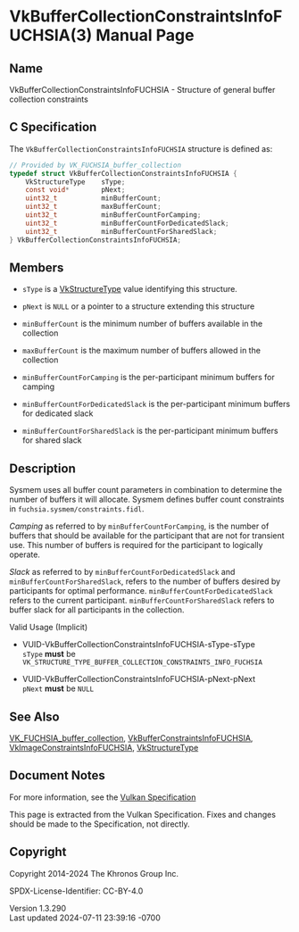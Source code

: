 # VkBufferCollectionConstraintsInfoFUCHSIA(3) Manual Page

## Name

VkBufferCollectionConstraintsInfoFUCHSIA - Structure of general buffer
collection constraints



## <a href="#_c_specification" class="anchor"></a>C Specification

The `VkBufferCollectionConstraintsInfoFUCHSIA` structure is defined as:

``` c
// Provided by VK_FUCHSIA_buffer_collection
typedef struct VkBufferCollectionConstraintsInfoFUCHSIA {
    VkStructureType    sType;
    const void*        pNext;
    uint32_t           minBufferCount;
    uint32_t           maxBufferCount;
    uint32_t           minBufferCountForCamping;
    uint32_t           minBufferCountForDedicatedSlack;
    uint32_t           minBufferCountForSharedSlack;
} VkBufferCollectionConstraintsInfoFUCHSIA;
```

## <a href="#_members" class="anchor"></a>Members

- `sType` is a [VkStructureType](https://registry.khronos.org/vulkan/specs/1.3-extensions/man/html/VkStructureType.html) value identifying
  this structure.

- `pNext` is `NULL` or a pointer to a structure extending this structure

- `minBufferCount` is the minimum number of buffers available in the
  collection

- `maxBufferCount` is the maximum number of buffers allowed in the
  collection

- `minBufferCountForCamping` is the per-participant minimum buffers for
  camping

- `minBufferCountForDedicatedSlack` is the per-participant minimum
  buffers for dedicated slack

- `minBufferCountForSharedSlack` is the per-participant minimum buffers
  for shared slack

## <a href="#_description" class="anchor"></a>Description

Sysmem uses all buffer count parameters in combination to determine the
number of buffers it will allocate. Sysmem defines buffer count
constraints in `fuchsia.sysmem/constraints.fidl`.

*Camping* as referred to by `minBufferCountForCamping`, is the number of
buffers that should be available for the participant that are not for
transient use. This number of buffers is required for the participant to
logically operate.

*Slack* as referred to by `minBufferCountForDedicatedSlack` and
`minBufferCountForSharedSlack`, refers to the number of buffers desired
by participants for optimal performance.
`minBufferCountForDedicatedSlack` refers to the current participant.
`minBufferCountForSharedSlack` refers to buffer slack for all
participants in the collection.

Valid Usage (Implicit)

- <a href="#VUID-VkBufferCollectionConstraintsInfoFUCHSIA-sType-sType"
  id="VUID-VkBufferCollectionConstraintsInfoFUCHSIA-sType-sType"></a>
  VUID-VkBufferCollectionConstraintsInfoFUCHSIA-sType-sType  
  `sType` **must** be
  `VK_STRUCTURE_TYPE_BUFFER_COLLECTION_CONSTRAINTS_INFO_FUCHSIA`

- <a href="#VUID-VkBufferCollectionConstraintsInfoFUCHSIA-pNext-pNext"
  id="VUID-VkBufferCollectionConstraintsInfoFUCHSIA-pNext-pNext"></a>
  VUID-VkBufferCollectionConstraintsInfoFUCHSIA-pNext-pNext  
  `pNext` **must** be `NULL`

## <a href="#_see_also" class="anchor"></a>See Also

[VK_FUCHSIA_buffer_collection](https://registry.khronos.org/vulkan/specs/1.3-extensions/man/html/VK_FUCHSIA_buffer_collection.html),
[VkBufferConstraintsInfoFUCHSIA](https://registry.khronos.org/vulkan/specs/1.3-extensions/man/html/VkBufferConstraintsInfoFUCHSIA.html),
[VkImageConstraintsInfoFUCHSIA](https://registry.khronos.org/vulkan/specs/1.3-extensions/man/html/VkImageConstraintsInfoFUCHSIA.html),
[VkStructureType](https://registry.khronos.org/vulkan/specs/1.3-extensions/man/html/VkStructureType.html)

## <a href="#_document_notes" class="anchor"></a>Document Notes

For more information, see the <a
href="https://registry.khronos.org/vulkan/specs/1.3-extensions/html/vkspec.html#VkBufferCollectionConstraintsInfoFUCHSIA"
target="_blank" rel="noopener">Vulkan Specification</a>

This page is extracted from the Vulkan Specification. Fixes and changes
should be made to the Specification, not directly.

## <a href="#_copyright" class="anchor"></a>Copyright

Copyright 2014-2024 The Khronos Group Inc.

SPDX-License-Identifier: CC-BY-4.0

Version 1.3.290  
Last updated 2024-07-11 23:39:16 -0700
